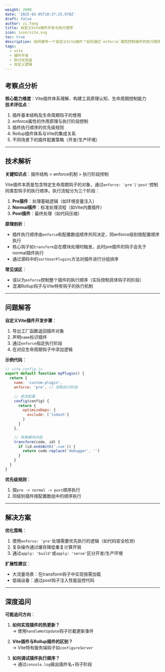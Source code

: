 ```yaml
---
weight: 2600
date: '2025-03-05T10:37:25.978Z'
draft: false
author: zi.Yang
title: 自定义Vite插件开发与执行顺序
icon: icon/vite.svg
toc: true
description: 如何编写一个自定义Vite插件？如何通过`enforce`属性控制插件的执行顺序？请提供插件基本结构示例并说明优先级规则？
tags:
  - vite
  - 插件开发
  - 执行优先级
  - 自定义逻辑
---
```


## 考察点分析

**核心能力维度**：Vite插件体系理解、构建工具原理认知、生命周期控制能力  
**技术评估点**：  

1. 插件基本结构及生命周期钩子的使用  
2. enforce属性的作用原理与执行阶段控制  
3. 插件执行顺序的优先级规则
4. Rollup插件体系与Vite的集成关系  
5. 不同场景下的插件配置策略（开发/生产环境）  

---

## 技术解析

**关键知识点**：插件结构 > enforce机制 > 执行阶段控制  

Vite插件本质是包含特定生命周期钩子的对象，通过`enforce: 'pre'|'post'`控制同类型钩子的执行顺序。执行流程分为三个阶段：  

1. **Pre插件**：处理基础逻辑（如环境变量注入）  
2. **Normal插件**：标准处理流程（如Vite内置插件）  
3. **Post插件**：最终处理（如代码压缩）  

**原理剖析**：  

- 插件执行顺序由`enforce`和配置数组顺序共同决定，同enforce级别按配置顺序执行  
- 核心钩子如`transform`会在模块处理时触发，此时pre插件的钩子会先于normal插件执行  
- 通过源码中的`sortUserPlugins`方法对插件进行分组排序  

**常见误区**：  

- 误以为`enforce`控制整个插件的执行顺序（实际控制具体钩子的阶段）  
- 混淆Rollup钩子与Vite特有钩子的执行机制  

---

## 问题解答

**自定义Vite插件开发步骤**：  

1. 导出工厂函数返回插件对象  
2. 声明`name`标识插件  
3. 通过`enforce`指定执行阶段  
4. 在对应生命周期钩子中添加逻辑  

**示例代码**：  

```javascript
// vite.config.js
export default function myPlugin() {
  return {
    name: 'custom-plugin',
    enforce: 'pre', // 控制执行阶段
    
    // 修改配置
    config(config) {
      return { 
        optimizeDeps: { 
          exclude: ['lodash'] 
        }
      }
    },

    // 转换模块内容
    transform(code, id) {
      if (id.endsWith('.vue')) {
        return code.replace('debugger', '')
      }
    }
  }
}
```

**优先级规则**：  

1. 按`pre -> normal -> post`顺序执行  
2. 同级别插件按配置数组中的顺序执行  

---

## 解决方案

**优化策略**：  

1. 使用`enforce: 'pre'`处理需要优先执行的逻辑（如代码安全检测）  
2. 复杂操作通过缓存降低重复计算开销  
3. 通过`apply: 'build'`或`apply: 'serve'`区分开发/生产环境  

**扩展性建议**：  

- 大流量场景：在transform钩子中实现按需加载  
- 低端设备：通过post钩子注入性能监控代码  

---

## 深度追问

**可能追问方向**：  

1. **如何实现插件的热更新？**  
   → 使用`handleHotUpdate`钩子拦截更新事件  

2. **Vite插件与Rollup插件的区别？**  
   → Vite特有服务端钩子如`configureServer`  

3. **如何调试插件执行顺序？**  
   → 通过`console.log`输出插件名+钩子阶段
